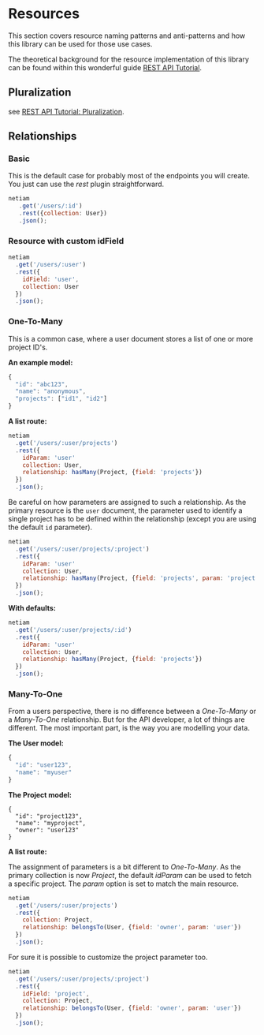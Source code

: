 # Resources

This section covers resource naming patterns and anti-patterns and how this
library can be used for those use cases.

The theoretical background for the resource implementation of this library
can be found within this wonderful guide
[REST API Tutorial](http://www.restapitutorial.com/resources.html).

## Pluralization

see [REST API Tutorial: Pluralization](https://github.com/tfredrich/RestApiTutorial.com/raw/master/media/RESTful%20Best%20Practices-v1_2.pdf).

## Relationships

### Basic

This is the default case for probably most of the endpoints you will create.
You just can use the *rest* plugin straightforward.

```js
netiam
   .get('/users/:id')
   .rest({collection: User})
   .json();
```

### Resource with custom idField

```js
netiam
  .get('/users/:user')
  .rest({
    idField: 'user',
    collection: User
  })
  .json();
```

### One-To-Many

This is a common case, where a user document stores a list of one or more
project ID's.

**An example model:**

```js
{
  "id": "abc123",
  "name": "anonymous",
  "projects": ["id1", "id2"]
}
```

**A list route:**

```js
netiam
  .get('/users/:user/projects')
  .rest({
    idParam: 'user'
    collection: User,
    relationship: hasMany(Project, {field: 'projects'})
  })
  .json();
```

Be careful on how parameters are assigned to such a relationship. As the
primary resource is the `user` document, the parameter used to identify a
single project has to be defined within the relationship (except you are
using the default `id` parameter).

```js
netiam
  .get('/users/:user/projects/:project')
  .rest({
    idParam: 'user'
    collection: User,
    relationship: hasMany(Project, {field: 'projects', param: 'project'})
  })
  .json();
```

**With defaults:**

```js
netiam
  .get('/users/:user/projects/:id')
  .rest({
    idParam: 'user'
    collection: User,
    relationship: hasMany(Project, {field: 'projects'})
  })
  .json();
```

### Many-To-One

From a users perspective, there is no difference between a *One-To-Many* or
a *Many-To-One* relationship. But for the API developer, a lot of things
are different. The most important part, is the way you are modelling your
data.

**The User model:**

```js
{
  "id": "user123",
  "name": "myuser"
}
```

**The Project model:**

```
{
  "id": "project123",
  "name": "myproject",
  "owner": "user123"
}
```

**A list route:**

The assignment of parameters is a bit different to *One-To-Many*. As the
primary collection is now *Project*, the default *idParam* can be used to
fetch a specific project. The *param* option is set to match the main
resource.

```js
netiam
  .get('/users/:user/projects')
  .rest({
    collection: Project,
    relationship: belongsTo(User, {field: 'owner', param: 'user'})
  })
  .json();
```

For sure it is possible to customize the project parameter too.

```js
netiam
  .get('/users/:user/projects/:project')
  .rest({
    idField: 'project',
    collection: Project,
    relationship: belongsTo(User, {field: 'owner', param: 'user'})
  })
  .json();
```
